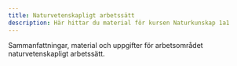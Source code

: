```yaml
---
title: Naturvetenskapligt arbetssätt
description: Här hittar du material för kursen Naturkunskap 1a1
---
```


Sammanfattningar, material och uppgifter för arbetsområdet naturvetenskapligt arbetssätt.